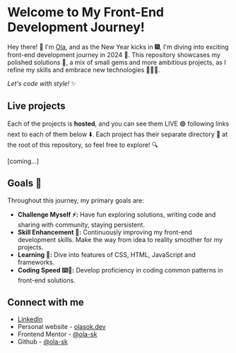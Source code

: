 # Welcome to My Front-End Development Journey!

Hey there! 👋 I'm [Ola](https://olasok.dev), and as the New Year kicks in 🎆, I'm diving into exciting front-end development journey in 2024 🤿. This repository showcases my polished solutions 💎, a mix of small gems and more ambitious projects, as I refine my skills and embrace new technologies 👩🏻‍💻.

*Let's code with style!* ✨

## Live projects

Each of the projects is **hosted**, and you can see them LIVE 🟢 following links next to each of them below ⬇️. Each project has their separate directory 📁 at the root of this repository, so feel free to explore! 🔍

[coming...]

## Goals 🎳

Throughout this journey, my primary goals are:

- **Challenge Myself ⚡:** Have fun exploring solutions, writing code and sharing with community, staying persistent.
- **Skill Enhancement 📆:** Continuously improving my front-end development skills. Make the way from idea to reality smoother for my projects.
- **Learning 📖:** Dive into features of CSS, HTML, JavaScript and frameworks.
- **Coding Speed ⌨️💨:** Develop proficiency in coding common patterns in front-end solutions.

## Connect with me

- [LinkedIn](https://www.linkedin.com/in/olasokolek/)
- Personal website - [olasok.dev](https://olasok.dev)
- Frontend Mentor - [@ola-sk](https://www.frontendmentor.io/profile/ola-sk)
- Github - [@ola-sk](https://github.com/ola-sk)